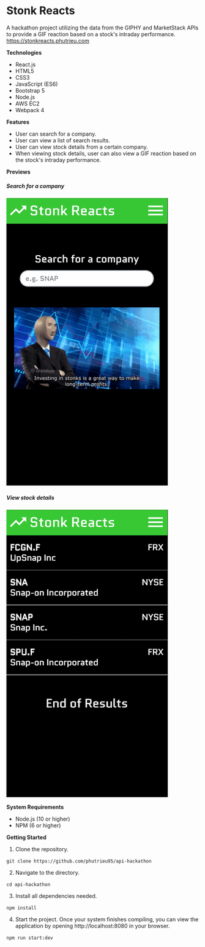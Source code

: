 # Stonk Reacts
A hackathon project utilizing the data from the GIPHY and MarketStack APIs to provide a GIF reaction based on a stock's intraday performance.
https://stonkreacts.phutrieu.com

**Technologies**
* React.js
* HTML5
* CSS3
* JavaScript (ES6)
* Bootstrap 5
* Node.js
* AWS EC2
* Webpack 4

**Features**
* User can search for a company.
* User can view a list of search results.
* User can view stock details from a certain company.
* When viewing stock details, user can also view a GIF reaction based on the stock's intraday performance.

**Previews**

##### Search for a company

![Search for a company](dist/images/preview-gifs/stonk-reacts-search.gif)


##### View stock details

![View stock details](dist/images/preview-gifs/stonk-reacts-check-search.gif)

**System Requirements**
* Node.js (10 or higher)
* NPM (6 or higher)

**Getting Started**
1. Clone the repository.
```shell
git clone https://github.com/phutrieu95/api-hackathon
```
2. Navigate to the directory.
```shell
cd api-hackathon
```
3. Install all dependencies needed.
```shell
npm install
```
4. Start the project. Once your system finishes compiling, you can view the application by opening http://localhost:8080 in your browser.
```shell
npm run start:dev
```

